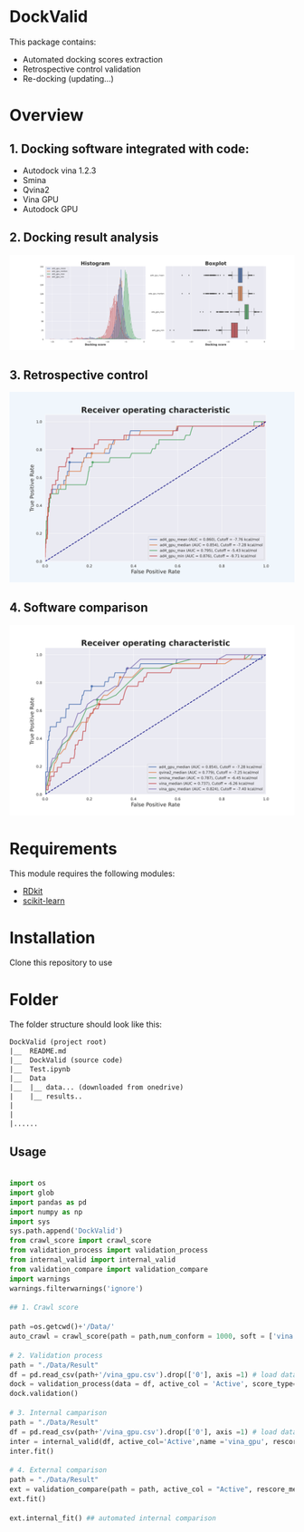 # DockValid
This package contains:
- Automated docking scores extraction
- Retrospective control validation
- Re-docking (updating...)

# Overview

## **1. Docking software integrated with code:**
- Autodock vina 1.2.3
- Smina
- Qvina2
- Vina GPU
- Autodock GPU

## **2. Docking result analysis**

![screenshot](./Img/ad4_gpu_score_distribution.png)


## **3. Retrospective control**
![screenshot](./Img/ad4_gpu_internal_compare.png)


## **4. Software comparison**
![screenshot](./Img/Compare_external.png)

# Requirements

This module requires the following modules:

- [RDkit](https://www.rdkit.org/)
- [scikit-learn](https://scikit-learn.org/stable/)

# Installation
Clone this repository to use

# Folder   
The folder structure should look like this:

    DockValid (project root)
    |__  README.md
    |__  DockValid (source code)
    |__  Test.ipynb
    |__  Data
    |__  |__ data... (downloaded from onedrive)
    |    |__ results..
    |  
    |    
    |......
## Usage

```python

import os
import glob
import pandas as pd
import numpy as np
import sys
sys.path.append('DockValid')
from crawl_score import crawl_score
from validation_process import validation_process
from internal_valid import internal_valid
from validation_compare import validation_compare
import warnings
warnings.filterwarnings('ignore')

## 1. Crawl score

path =os.getcwd()+'/Data/'
auto_crawl = crawl_score(path = path,num_conform = 1000, soft = ['vina', 'smina', 'qvina2', 'vina_gpu','ad4_gpu'])

# 2. Validation process
path = "./Data/Result"
df = pd.read_csv(path+'/vina_gpu.csv').drop(['0'], axis =1) # load data
dock = validation_process(data = df, active_col = 'Active', score_type= "vina_gpu_mean", rescore_method = 'minmax', figsize =(12,8), verbose = True) 
dock.validation()

# 3. Internal camparison
path = "./Data/Result"
df = pd.read_csv(path+'/vina_gpu.csv').drop(['0'], axis =1) # load data
inter = internal_valid(df, active_col='Active',name ='vina_gpu', rescore_method='minmax', figsize = (12,8), savefig=True, verbose = None)
inter.fit()     

# 4. External comparison
path = "./Data/Result"
ext = validation_compare(path = path, active_col = "Active", rescore_method = 'minmax', savefig =True, figsize = (12,8), verbose = None, clean = True)
ext.fit()

ext.internal_fit() ## automated internal comparison

```
